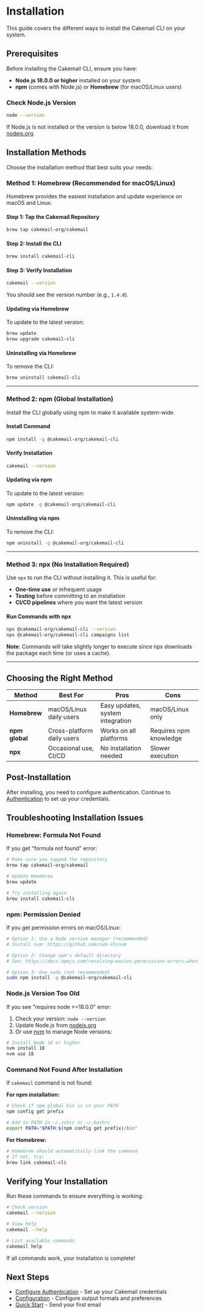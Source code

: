 # Installation

This guide covers the different ways to install the Cakemail CLI on your system.

## Prerequisites

Before installing the Cakemail CLI, ensure you have:

- **Node.js 18.0.0 or higher** installed on your system
- **npm** (comes with Node.js) or **Homebrew** (for macOS/Linux users)

### Check Node.js Version

```bash
node --version
```

If Node.js is not installed or the version is below 18.0.0, download it from [nodejs.org](https://nodejs.org/).

## Installation Methods

Choose the installation method that best suits your needs:

### Method 1: Homebrew (Recommended for macOS/Linux)

Homebrew provides the easiest installation and update experience on macOS and Linux.

#### Step 1: Tap the Cakemail Repository

```bash
brew tap cakemail-org/cakemail
```

#### Step 2: Install the CLI

```bash
brew install cakemail-cli
```

#### Step 3: Verify Installation

```bash
cakemail --version
```

You should see the version number (e.g., `1.4.0`).

#### Updating via Homebrew

To update to the latest version:

```bash
brew update
brew upgrade cakemail-cli
```

#### Uninstalling via Homebrew

To remove the CLI:

```bash
brew uninstall cakemail-cli
```

---

### Method 2: npm (Global Installation)

Install the CLI globally using npm to make it available system-wide.

#### Install Command

```bash
npm install -g @cakemail-org/cakemail-cli
```

#### Verify Installation

```bash
cakemail --version
```

#### Updating via npm

To update to the latest version:

```bash
npm update -g @cakemail-org/cakemail-cli
```

#### Uninstalling via npm

To remove the CLI:

```bash
npm uninstall -g @cakemail-org/cakemail-cli
```

---

### Method 3: npx (No Installation Required)

Use `npx` to run the CLI without installing it. This is useful for:

- **One-time use** or infrequent usage
- **Testing** before committing to an installation
- **CI/CD pipelines** where you want the latest version

#### Run Commands with npx

```bash
npx @cakemail-org/cakemail-cli --version
npx @cakemail-org/cakemail-cli campaigns list
```

**Note**: Commands will take slightly longer to execute since npx downloads the package each time (or uses a cache).

---

## Choosing the Right Method

| Method | Best For | Pros | Cons |
|--------|----------|------|------|
| **Homebrew** | macOS/Linux daily users | Easy updates, system integration | macOS/Linux only |
| **npm global** | Cross-platform daily users | Works on all platforms | Requires npm knowledge |
| **npx** | Occasional use, CI/CD | No installation needed | Slower execution |

## Post-Installation

After installing, you need to configure authentication. Continue to [Authentication](./authentication.md) to set up your credentials.

## Troubleshooting Installation Issues

### Homebrew: Formula Not Found

If you get "formula not found" error:

```bash
# Make sure you tapped the repository
brew tap cakemail-org/cakemail

# Update Homebrew
brew update

# Try installing again
brew install cakemail-cli
```

### npm: Permission Denied

If you get permission errors on macOS/Linux:

```bash
# Option 1: Use a Node version manager (recommended)
# Install nvm: https://github.com/nvm-sh/nvm

# Option 2: Change npm's default directory
# See: https://docs.npmjs.com/resolving-eacces-permissions-errors-when-installing-packages-globally

# Option 3: Use sudo (not recommended)
sudo npm install -g @cakemail-org/cakemail-cli
```

### Node.js Version Too Old

If you see "requires node >=18.0.0" error:

1. Check your version: `node --version`
2. Update Node.js from [nodejs.org](https://nodejs.org/)
3. Or use [nvm](https://github.com/nvm-sh/nvm) to manage Node versions:

```bash
# Install Node 18 or higher
nvm install 18
nvm use 18
```

### Command Not Found After Installation

If `cakemail` command is not found:

**For npm installation:**
```bash
# Check if npm global bin is in your PATH
npm config get prefix

# Add to PATH in ~/.zshrc or ~/.bashrc
export PATH="$PATH:$(npm config get prefix)/bin"
```

**For Homebrew:**
```bash
# Homebrew should automatically link the command
# If not, try:
brew link cakemail-cli
```

## Verifying Your Installation

Run these commands to ensure everything is working:

```bash
# Check version
cakemail --version

# View help
cakemail --help

# List available commands
cakemail help
```

If all commands work, your installation is complete!

## Next Steps

- [Configure Authentication](./authentication.md) - Set up your Cakemail credentials
- [Configuration](./configuration.md) - Configure output formats and preferences
- [Quick Start](./quick-start.md) - Send your first email
